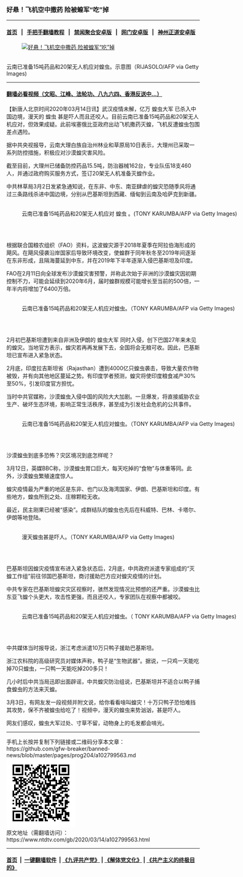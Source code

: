 ### 好悬！飞机空中撒药 险被蝗军“吃”掉
------------------------

#### [首页](https://github.com/gfw-breaker/banned-news/blob/master/README.md) &nbsp;&nbsp;|&nbsp;&nbsp; [手把手翻墙教程](https://github.com/gfw-breaker/guides/wiki) &nbsp;&nbsp;|&nbsp;&nbsp; [禁闻聚合安卓版](https://github.com/gfw-breaker/bn-android) &nbsp;&nbsp;|&nbsp;&nbsp; [网门安卓版](https://github.com/oGate2/oGate) &nbsp;&nbsp;|&nbsp;&nbsp; [神州正道安卓版](https://github.com/SzzdOgate/update) 



<div><div class="featured_image">
 <a href="https://i.ntdtv.com/assets/uploads/2020/03/e51ee0b83d531b7204e57f6761f007dc.jpg" target="_blank">
  <figure>
   <img alt="好悬！飞机空中撒药 险被蝗军“吃”掉" src="https://i.ntdtv.com/assets/uploads/2020/03/e51ee0b83d531b7204e57f6761f007dc-800x450.jpg"/>
  </figure><br/>
 </a>
 <span class="caption">
  云南已准备15吨药品和20架无人机应对蝗虫。示意图（RIJASOLO/AFP via Getty Images)
 </span>
</div>
</div><hr/>

#### [翻墙必看视频（文昭、江峰、法轮功、八九六四、香港反送中...）](https://github.com/gfw-breaker/banned-news/blob/master/pages/link3.md)

<div><div class="post_content" itemprop="articleBody">
 <p>
  【新唐人北京时间2020年03月14日讯】武汉疫情未解，亿万
  <ok href="https://www.ntdtv.com/gb/蝗虫大军.htm">
   蝗虫大军
  </ok>
  已杀入中国边境，漫天的
  <ok href="https://www.ntdtv.com/gb/蝗虫.htm">
   蝗虫
  </ok>
  甚是吓人而且还咬人。目前云南已准备15吨药品和20架无人机应对，但效果成疑。此前埃塞俄比亚政府出动飞机撒药灭蝗，飞机反遭蝗虫包围差点遇险。
 </p>
 <p>
  据中共央视报导，云南大理白族自治州林业和草原局10日表示，大理州已采取一系列防控措施，积极应对沙漠蝗灾害风险。
 </p>
 <p>
  截至目前，大理州已储备防控药品15.5吨，防治器械162台，专业队伍18支460人，并通过政府购买服务方式，签订20架无人机准备灭蝗作业。
 </p>
 <p>
  中共林草局3月2日发紧急通知说，在东非、中东、南亚肆虐的蝗灾恐随季风将通过三条路线杀进中国边境，分别从巴基斯坦到西藏、缅甸到云南及哈萨克到新疆。
 </p>
 <figure class="wp-caption alignnone" id="attachment_102791490" style="width: 600px">
  <ok href="https://i.ntdtv.com/assets/uploads/2020/03/GettyImages-1195318249.jpg">
   <img alt="" class="size-medium wp-image-102791490" src="https://i.ntdtv.com/assets/uploads/2020/03/GettyImages-1195318249-600x338.jpg"/>
  </ok>
  <br/><figcaption class="wp-caption-text">
   云南已准备15吨药品和20架无人机应对
   <ok href="https://www.ntdtv.com/gb/蝗虫.htm">
    蝗虫
   </ok>
   。(TONY KARUMBA/AFP via Getty Images)
  </figcaption><br/>
 </figure><br/>
 <p>
  根据联合国粮农组织（FAO）资料，这波蝗灾源于2018年夏季在阿拉伯海形成的飓风。在飓风侵袭沿岸国家后导致环境改变，使蝗群于同年秋冬至2019年间逐渐在东非形成，且隔海蔓延到中东，并在2019年下半年逐渐入侵巴基斯坦及印度。
 </p>
 <p>
  FAO在2月11日向全球发布沙漠蝗灾害预警，并称此次始于非洲的沙漠蝗灾因初期控制不力，可能会延续到2020年6月，届时蝗群规模可能增长至当前的500倍，一年半内将增加了6400万倍。
 </p>
 <figure class="wp-caption alignnone" id="attachment_102798785" style="width: 600px">
  <ok href="https://i.ntdtv.com/assets/uploads/2020/03/GettyImages-1195325273-1.jpg">
   <img alt="" class="size-medium wp-image-102798785" src="https://i.ntdtv.com/assets/uploads/2020/03/GettyImages-1195325273-1-600x400.jpg"/>
  </ok>
  <br/><figcaption class="wp-caption-text">
   云南已准备15吨药品和20架无人机应对蝗虫。（TONY KARUMBA/AFP via Getty Images)
  </figcaption><br/>
 </figure><br/>
 <p>
  2月初巴基斯坦遭到来自非洲及伊朗的
  <ok href="https://www.ntdtv.com/gb/蝗虫大军.htm">
   蝗虫大军
  </ok>
  同时入侵，创下巴国27年来未见的蝗灾。当地官方表示，蝗灾若再再发展下去，全国将会无粮可收。因此，巴基斯坦已宣布进入紧急状态。
 </p>
 <p>
  2月底，印度拉吉斯坦省（Rajasthan）遭到4000亿只蝗虫袭击，导致大量农作物被毁，并有向其他地区蔓延之势。有印度学者预测，蝗灾将使印度粮食减产30%至50%，引发印度官方担忧。
 </p>
 <p>
  当时中共官媒称，沙漠蝗虫入侵中国的风险大大加剧。一旦爆发，将直接威胁农业生产、破坏生态环境，影响正常生活秩序，甚至成为引发社会危机的公共事件。
 </p>
 <figure class="wp-caption alignnone" id="attachment_102798776" style="width: 600px">
  <ok href="https://i.ntdtv.com/assets/uploads/2020/03/22-6.jpg">
   <img alt="" class="size-medium wp-image-102798776" src="https://i.ntdtv.com/assets/uploads/2020/03/22-6-600x338.jpg"/>
  </ok>
  <br/><figcaption class="wp-caption-text">
   云南已准备15吨药品和20架无人机应对蝗虫。（TONY KARUMBA/AFP via Getty Images)
  </figcaption><br/>
 </figure><br/>
 <p>
  沙漠蝗虫到底多恐怖？灾区境况到底怎样呢？
 </p>
 <p>
  3月12日，英媒BBC称，沙漠蝗虫胃口巨大，每天吃掉的“食物”与体重等同。此外，沙漠蝗虫繁殖速度惊人。
 </p>
 <p>
  蝗灾疫情最为严重的地区是东非、也门以及海湾国家、伊朗、巴基斯坦和印度。有些地方，蝗虫所到之处、庄稼颗粒无收。
 </p>
 <p>
  最近，民主刚果已经被“感染”。成群结队的蝗虫也先后在科威特、巴林、卡塔尔、伊朗等地登陆。
 </p>
 <figure class="wp-caption alignnone" id="attachment_102799571" style="width: 600px">
  <ok href="https://i.ntdtv.com/assets/uploads/2020/03/GettyImages-1195315702.jpg">
   <img alt="" class="size-medium wp-image-102799571" src="https://i.ntdtv.com/assets/uploads/2020/03/GettyImages-1195315702-600x338.jpg"/>
  </ok>
  <br/><figcaption class="wp-caption-text">
   漫天蝗虫甚是吓人。（TONY KARUMBA/AFP via Getty Images)
  </figcaption><br/>
 </figure><br/>
 <p>
  巴基斯坦因蝗灾疫情宣布进入紧急状态后，2月底，中共政府派遣专家组成的“灭蝗工作组”前往邻国巴基斯坦，商讨援助巴方应对蝗灾疫情的计划。
 </p>
 <p>
  中共专家在巴基斯坦蝗灾灾区视察时，骇然发现情况比预想的还严重。沙漠蝗虫比东亚飞蝗个头更大，攻击性更强，而且还咬人，专家团队在视察中都被咬。
 </p>
 <figure class="wp-caption alignnone" id="attachment_102798780" style="width: 600px">
  <ok href="https://i.ntdtv.com/assets/uploads/2020/03/GettyImages-1195318238.jpg">
   <img alt="" class="size-medium wp-image-102798780" src="https://i.ntdtv.com/assets/uploads/2020/03/GettyImages-1195318238-600x400.jpg"/>
  </ok>
  <br/><figcaption class="wp-caption-text">
   云南已准备15吨药品和20架无人机应对蝗虫。（ TONY KARUMBA/AFP via Getty Images)
  </figcaption><br/>
 </figure><br/>
 <p>
  中共媒体当时报导说，浙江考虑派遣10万只鸭子援助巴基斯坦。
 </p>
 <p>
  浙江农科院的高级研究员对媒体声称，鸭子是“生物武器”。据说，一只鸡一天能吃掉70只蝗虫，一只鸭一天能吃掉200多只！
 </p>
 <p>
  几小时后中共当局迅即出面辟谣，中共蝗灾防治组说，巴基斯坦并不适合以鸭子捕食蝗虫的方法来灭蝗。
 </p>
 <p>
  3月3日，有网友发一段视频并附文说，给你看看啥叫蝗灾！十万只鸭子恐怕难挡其攻势，保不齐被蝗虫给吃了！视频中，漫天的蝗虫来势汹汹，甚是吓人。
 </p>
 <p>
  网友们感叹，蝗虫大军过处、寸草不留，动物身上的毛发都会啃光。
 </p>
</div></div>
<hr/>
手机上长按并复制下列链接或二维码分享本文章：<br/>
https://github.com/gfw-breaker/banned-news/blob/master/pages/prog204/a102799563.md <br/>
<a href='https://github.com/gfw-breaker/banned-news/blob/master/pages/prog204/a102799563.md'><img src='https://github.com/gfw-breaker/banned-news/blob/master/pages/prog204/a102799563.md.png'/></a> <br/>
原文地址（需翻墙访问）：https://www.ntdtv.com/gb/2020/03/14/a102799563.html


------------------------
#### [首页](https://github.com/gfw-breaker/banned-news/blob/master/README.md) &nbsp;|&nbsp; [一键翻墙软件](https://github.com/gfw-breaker/nogfw/blob/master/README.md) &nbsp;| [《九评共产党》](https://github.com/gfw-breaker/9ping.md/blob/master/README.md#九评之一评共产党是什么) | [《解体党文化》](https://github.com/gfw-breaker/jtdwh.md/blob/master/README.md) | [《共产主义的终极目的》](https://github.com/gfw-breaker/gczydzjmd.md/blob/master/README.md)


<img src='http://gfw-breaker.win/banned-news/pages/prog204/a102799563.md' width='0px' height='0px'/>